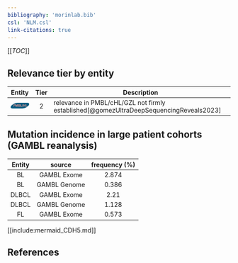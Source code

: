 ```yaml
---
bibliography: 'morinlab.bib'
csl: 'NLM.csl'
link-citations: true
---
```


[[_TOC_]]




## Relevance tier by entity

|Entity|Tier|Description|
|:------:|:----:|--------------------------------------|
|![PMBL](images/icons/PMBL_tier2.png)|2|relevance in PMBL/cHL/GZL not firmly established[@gomezUltraDeepSequencingReveals2023]|


## Mutation incidence in large patient cohorts (GAMBL reanalysis)

|Entity|source |frequency (%)|
|:------:|:----:|:----:|
|BL|GAMBL Exome |2.874 |
|BL|GAMBL Genome |0.386 |
|DLBCL|GAMBL Exome |2.21 |
|DLBCL|GAMBL Genome |1.128 |
|FL|GAMBL Exome |0.573 |


[[include:mermaid_CDH5.md]]

## References


